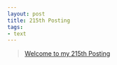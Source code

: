 ```yaml
---
layout: post
title: 215th Posting
tags: 
- text
---
```


> [Welcome to my 215th Posting](https://janghan-kor.tistory.com/975)